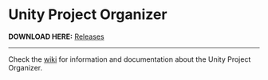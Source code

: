 # Unity Project Organizer

<b>DOWNLOAD HERE:</b> [Releases](https://github.com/Jacked-Up/Unity-Project-Organizer/releases)

---
Check the [wiki](https://github.com/Jacked-Up/Unity-Project-Organizer/wiki) for information and documentation about the Unity Project Organizer.

